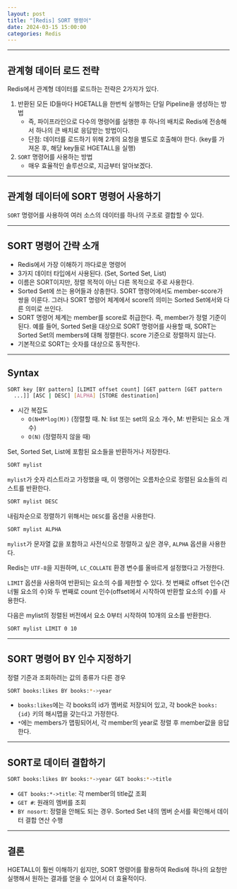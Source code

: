 ```yaml
---
layout: post
title: "[Redis] SORT 명령어"
date: 2024-03-15 15:00:00
categories: Redis
---
```


---

## 관계형 데이터 로드 전략

Redis에서 관계형 데이터를 로드하는 전략은 2가지가 있다.

1. 반환된 모든 ID들마다 HGETALL을 한번씩 실행하는 단일 Pipeline을 생성하는 방법
	- 즉, 파이프라인으로 다수의 명령어를 실행한 후 하나의 배치로 Redis에 전송해서 하나의 큰 배치로 응답받는 방법이다.
	- 단점: 데이터를 로드하기 위해 2개의 요청을 별도로 호출해야 한다. (key를 가져온 후, 해당 key들로 HGETALL을 실행)
2. `SORT` 명령어를 사용하는 방법
	- 매우 효율적인 솔루션으로, 지금부터 알아보겠다.

---

## 관계형 데이터에 SORT 명령어 사용하기

`SORT` 명령어를 사용하여 여러 소스의 데이터를 하나의 구조로 결합할 수 있다.

---

## SORT 명령어 간략 소개

- Redis에서 가장 이해하기 까다로운 명령어
- 3가지 데이터 타입에서 사용된다. (Set, Sorted Set, List)
- 이름은 SORT이지만, 정렬 목적이 아닌 다른 목적으로 주로 사용한다.
- Sorted Set에 쓰는 용어들과 상충한다. SORT 명령어에서도 member-score가 쌍을 이룬다. 그러나 SORT 명령어 체계에서 score의 의미는 Sorted Set에서와 다른 의미로 쓰인다.
- SORT 명령어 체계는 member를 score로 취급한다. 즉, member가 정렬 기준이 된다. 예를 들어, Sorted Set을 대상으로 SORT 명령어를 사용할 때, SORT는 Sorted Set의 members에 대해 정렬한다. score 기준으로 정렬하지 않는다.
- 기본적으로 SORT는 숫자를 대상으로 동작한다.

---

## Syntax

```bash
SORT key [BY pattern] [LIMIT offset count] [GET pattern [GET pattern
  ...]] [ASC | DESC] [ALPHA] [STORE destination]
```

- 시간 복잡도
	- `O(N+M*log(M))` (정렬할 때. N: list 또는 set의 요소 개수, M: 반환되는 요소 개수)
	- `O(N)` (정렬하지 않을 때)

Set, Sorted Set, List에 포함된 요소들을 반환하거나 저장한다.

```bash
SORT mylist
```
`mylist`가 숫자 리스트라고 가정했을 때, 이 명령어는 오름차순으로 정렬된 요소들의 리스트를 반환한다.

```bash
SORT mylist DESC
```

내림차순으로 정렬하기 위해서는 `DESC`를 옵션을 사용한다.

```bash
SORT mylist ALPHA
```

`mylist`가 문자열 값을 포함하고 사전식으로 정렬하고 싶은 경우, `ALPHA` 옵션을 사용한다.

Redis는 `UTF-8`을 지원하며, `LC_COLLATE` 환경 변수를 올바르게 설정했다고 가정한다.


`LIMIT` 옵션을 사용하여 반환되는 요소의 수를 제한할 수 있다. 첫 번째로 offset 인수(건너뛸 요소의 수)와 두 번째로 count 인수(offset에서 시작하여 반환할 요소의 수)를 사용한다. 

다음은 mylist의 정렬된 버전에서 요소 0부터 시작하여 10개의 요소를 반환한다.

```bash
SORT mylist LIMIT 0 10
```

---

## SORT 명령어 BY 인수 지정하기

정렬 기준과 조회하려는 값의 종류가 다른 경우

```bash
SORT books:likes BY books:*->year
```

- `books:likes`에는 각 books의 id가 멤버로 저장되어 있고, 각 book은 `books:{id}` 키의 해시맵을 갖는다고 가정한다.
- `*`에는 members가 맵핑되어서, 각 member의 year로 정렬 후 member값을 응답한다.

---

## SORT로 데이터 결합하기

```bash
SORT books:likes BY books:*->year GET books:*->title
```

- `GET books:*->title`: 각 member의 title값 조회
- `GET #`: 원래의 멤버를 조회
- `BY nosort`: 정렬을 안해도 되는 경우. Sorted Set 내의 멤버 순서를 확인해서 데이터 결합 연산 수행

---

## 결론

HGETALL이 훨씬 이해하기 쉽지만, SORT 명령어를 활용하여 Redis에 하나의 요청만 실행해서 원하는 결과를 얻을 수 있어서 더 효율적이다.